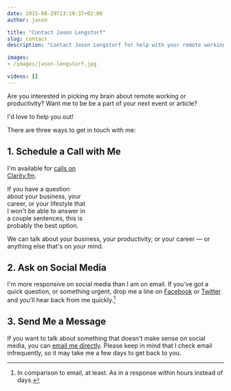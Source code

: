 ```yaml
---
date: 2015-08-29T13:19:37+02:00
author: jason

title: "Contact Jason Lengstorf"
slug: contact
description: "Contact Jason Lengstorf for help with your remote working career, building your business, and more. Jason is available for speaking and writing engagements."

images:
- /images/jason-lengstorf.jpg

videos: []
---
```

Are you interested in picking my brain about remote working or productivity? Want me to be be a part of your next event or article?

I'd love to help you out!

There are three ways to get in touch with me:

## 1\. Schedule a Call with Me

<style>
  #clarity-widget { display: none; float: right; margin: 0 0 0 20px; } @media (min-width: 768px) { #clarity-widget { display: block; }
</style>

<div id="clarity-widget">
  <iframe class="clarity-widget" data-c-id="67162" data-c-width="" frameborder="0"></iframe> <script src="https://clarity.fm/assets/widget_loader.js"></script>
</div>

I'm available for [calls on Clarity.fm][1].

If you have a question about your business, your career, or your lifestyle that I won't be able to answer in a couple sentences, this is probably the best option.

We can talk about your business, your productivity, or your career — or anything else that's on your mind.<br style="clear:both;" />

## 2\. Ask on Social Media

I'm more responsive on social media than I am on email. If you've got a quick question, or something urgent, drop me a line on [Facebook][2] or [Twitter][3] and you'll hear back from me quickly.[^email]

## 3\. Send Me a Message

If you want to talk about something that doesn't make sense on social media, you can <a href='mail&#116;o&#58;j%61%&#55;3&#37;6Fn&#64;l&#37;6&#53;ng&#37;7&#51;%&#55;4&#37;&#54;Fr%66&#46;c%6Fm'>email me directly</a>. Please keep in mind that I check email infrequently, so it may take me a few days to get back to you.


[^email]:
    In comparison to email, at least. As in a response within hours instead of days.

 [1]: https://clarity.fm/jlengstorf
 [2]: https://www.facebook.com/jlengstorf
 [3]: https://twitter.com/jlengstorf
 [4]: http://lengstorf.com/scheduling-maximum-productivity/
